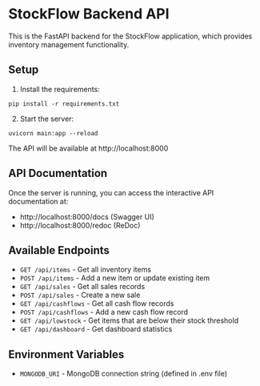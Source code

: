 
# StockFlow Backend API

This is the FastAPI backend for the StockFlow application, which provides inventory management functionality.

## Setup

1. Install the requirements:
```
pip install -r requirements.txt
```

2. Start the server:
```
uvicorn main:app --reload
```

The API will be available at http://localhost:8000

## API Documentation

Once the server is running, you can access the interactive API documentation at:
- http://localhost:8000/docs (Swagger UI)
- http://localhost:8000/redoc (ReDoc)

## Available Endpoints

- `GET /api/items` - Get all inventory items
- `POST /api/items` - Add a new item or update existing item
- `GET /api/sales` - Get all sales records
- `POST /api/sales` - Create a new sale
- `GET /api/cashflows` - Get all cash flow records
- `POST /api/cashflows` - Add a new cash flow record
- `GET /api/lowstock` - Get items that are below their stock threshold
- `GET /api/dashboard` - Get dashboard statistics

## Environment Variables

- `MONGODB_URI` - MongoDB connection string (defined in .env file)
